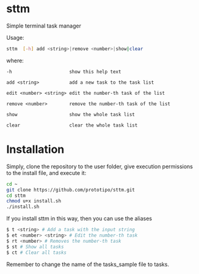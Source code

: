 # sttm
Simple terminal task manager

Usage:
```bash
sttm  [-h] add <string>|remove <number>|show|clear
```

where:

    -h                     show this help text
    
    add <string>           add a new task to the task list

    edit <number> <string> edit the number-th task of the list
    
    remove <number>        remove the number-th task of the list
    
    show                   show the whole task list
    
    clear                  clear the whole task list

# Installation

Simply, clone the repository to the user folder, give execution permissions to the install file, and execute it:

```bash
cd ~
git clone https://github.com/prototipo/sttm.git
cd sttm
chmod u+x install.sh
./install.sh
```

If you install sttm in this way, then you can use the aliases

```bash
$ t <string> # Add a task with the input string
$ et <number> <string> # Edit the number-th task
$ rt <number> # Removes the number-th task
$ st # Show all tasks
$ ct # Clear all tasks
```
Remember to change the name of the tasks_sample file to tasks.